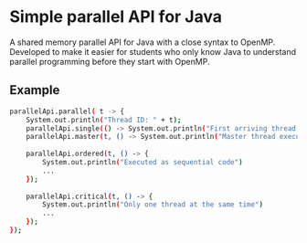 # Simple parallel API for Java

A shared memory parallel API for Java with a close syntax to OpenMP. Developed to make it easier for students who only know Java to understand parallel programming before they start with OpenMP.

## Example 
```sh
parallelApi.parallel( t -> {
    System.out.println("Thread ID: " + t);
	parallelApi.single(() -> System.out.println("First arriving thread will execute"));		
	parallelApi.master(t, () -> System.out.println("Master thread execute"));		
	
	parallelApi.ordered(t, () -> {
	    System.out.println("Executed as sequential code")
	    ...
	});	
	
	parallelApi.critical(t, () -> {
	    System.out.println("Only one thread at the same time")
	    ...
	});	
});
```
